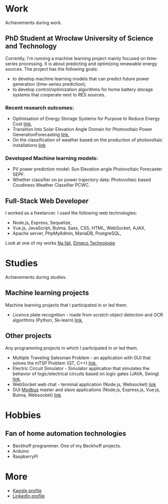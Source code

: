 # Work 
Achievements during work.

## PhD Student at Wrocław University of Science and Technology
Currently, I'm running a machine learning project mainly focused on time-series processing. It is about predicting and optimizing renewable energy sources. The project has the following goals:
* to develop machine learning models that can predict future power generation (time-series prediction);
* to develop control/optimization algorithms for home battery storage systems that cooperate next to RES sources. 

### Recent research outcomes:
* Optimisation of Energy Storage Systems for Purpose to Reduce Energy Cost [link](https://github.com/kollosp/BESSOptimisation/blob/main/Optimisation_of_Energy_Storage_Systems_for_Purpose_to_Reduce_Energy__Cost.pdf),
* Transition Into Solar Elevation Angle Domain for Photovoltaic Power GenerationForecasting [link](https://github.com/kollosp/SunElevationAnglePhotovoltaicForecaster/blob/main/Transition_Into_Solar_Elevation_Angle_Domain_for_Photovoltaic_Power_Generation_Forecasting.pdf),
* On the classification of weather based on the production of photovoltaic installations [link](https://github.com/kollosp/PhotovoltaicBasedCoudinessWeatherClassifier/blob/main/Photovoltaic%20based%20Coudiness%20Weather%20Classifier.pdf)

### Developed Machine learning models:
* PV power prediction model: Sun Elevation angle Photovoltaic Forecaster SEPF.
* Whether classifier on pv power trajectory data: Photovoltaic based Coudiness Weather Classifier PCWC.

## Full-Stack Web Developer
I worked as a freelancer. I used the following web technologies:
* Node.js, Express, Sequelize,
* Vue.js, JavaScript, Bulma, Sass, CSS, HTML, WebSocket, AJAX, 
* Apache server, PhpMyAdmin, MariaDB, PostgreSQL, 

Look at one of my works [Na fali](https://nafali-sport.pl/), [Elmeco Technologie](https://elmecotechnologie.pl/)

# Studies
Achievements during studies.

## Machine learning projects
Machine learning projects that I participated in or led them.
* Licence plate recognition - made from scratch object detection and OCR algorithms (Python, Sk-learn) [link](https://github.com/kollosp/LicencePlateRecognition),

## Other projects
Any programming projects in which I participated in or led them.
* Multiple Traveling Salesman Problem - an application with GUI that solves the mTSP Problem (QT, C++) [link](https://github.com/kollosp/mTSP),
* Electric Circuit Simulator - Simulator application that simulates the behavior of logic/electrical circuits based on logic gates (JAVA, Swing) [link](https://github.com/kollosp/circuit-simulator),
* WebSocket web chat - terminal application (Node.js, Websocket) [link](https://github.com/kollosp/WebsocketChat)
* GUI [Modbus](https://en.wikipedia.org/wiki/Modbus) master and slave applications (Node.js, Express.js, Vue.js, Bulma, Websocket) [link](https://github.com/kollosp/ModbusConsole)
# Hobbies

## Fan of home automation technologies 

* Beckhoff programmer. One of my Beckhoff projects.
* Arduino
* RaspberryPi

# More
*  [Kaggle profile](https://www.kaggle.com/kollosp) 
*  [LinkedIn profile](https://www.linkedin.com/in/pawe%C5%82-parczyk-5049132b3/) 
